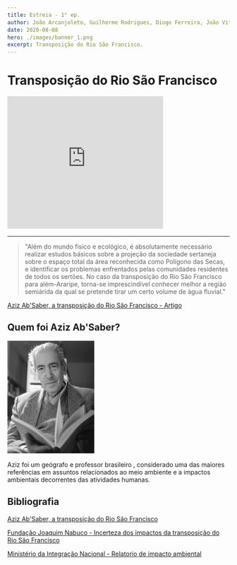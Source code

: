 ```yaml
---
title: Estreia - 1° ep.
author: João Arcanjoleto, Guilherme Rodrigues, Diogo Ferreira, João Vitor Eugênio, João Cadoni Negri, Pedro Ferreira Alves, Henrique Cipriano Alnselmo
date: 2020-08-08
hero: ./images/banner_1.png
excerpt: Transposição do Rio São Francisco.
---
```


# Transposição do Rio São Francisco


<iframe width="70%" height="300" src="https://www.youtube.com/embed/v2AC41dglnM?rel=0&amp;controls=1&amp;showinfo=0;autoplay=1&mute=0" frameborder="0" allow="accelerometer; autoplay; encrypted-media; gyroscope; picture-in-picture" allowfullscreen></iframe>

---

> "Além do mundo físico e ecológico, é absolutamente necessário
realizar estudos básicos sobre a projeção da sociedade sertaneja
sobre o espaço total da área reconhecida como Polígono das Secas,
e identificar os problemas enfrentados pelas comunidades residentes
de todos os sertões. No caso da transposição do Rio São Francisco para
além-Araripe, torna-se imprescindível conhecer melhor a região semiárida da qual se pretende tirar um certo volume de água fluvial."

[Aziz Ab'Saber, a transposição do Rio São Francisco - Artigo](https://www.revistas.usp.br/revusp/article/download/13527/15345/ "Porta de Revistas da USP")

## Quem foi Aziz Ab'Saber?

<div className="Image__Small">
  <img
    src="./images/aziz.jpeg"
    title="Aziz Ab'Saber"
    alt="Cientista Aziz Ab'Saber"
  />
</div>

Aziz foi um geógrafo e professor brasileiro , considerado uma das maiores referências em assuntos relacionados ao meio ambiente e a impactos ambientais decorrentes das atividades humanas. 

## Bibliografia

[Aziz Ab'Saber, a transposição do Rio São Francisco](https://www.revistas.usp.br/revusp/article/download/13527/15345/ "Porta de Revistas da USP")

[Fundação Joaquim Nabuco - Incerteza dos impactos da transposição do Rio São Francisco](https://www.fundaj.gov.br/index.php/transposicao-do-rio-sao-francisco/11594-com-mais-de-90-da-transposicao-concluida-impactos-ambientais-no-rio-sao-francisco-ainda-sao-incertos "Fundação Joaquim Nabuco")

[Ministério da Integração Nacional - Relatorio de impacto ambiental](https://web.archive.org/web/20111130061526/http://www.integracao.gov.br/saofrancisco/integracao/rima.asp)
